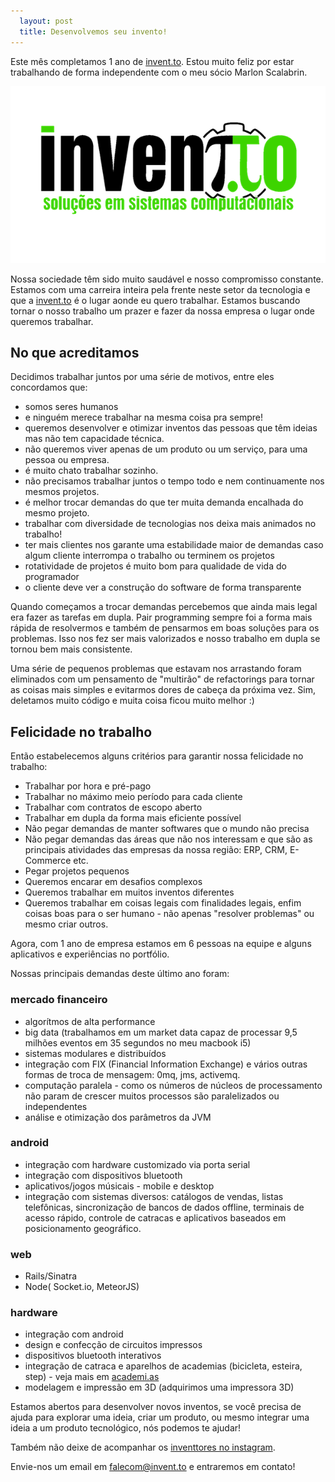 ```yaml
---
  layout: post
  title: Desenvolvemos seu invento!
---
```



Este mês completamos 1 ano de [invent.to][1]. Estou muito feliz por estar trabalhando de forma independente com o meu sócio Marlon Scalabrin.

![inventto_loggo]


Nossa sociedade têm sido muito saudável e nosso compromisso constante. Estamos com uma carreira inteira pela frente neste setor da tecnologia e que a [invent.to][1] é o lugar aonde eu quero trabalhar. Estamos buscando tornar o nosso trabalho um prazer e fazer da nossa empresa o lugar onde queremos trabalhar.

## No que acreditamos

Decidimos trabalhar juntos por uma série de motivos, entre eles concordamos que:

* somos seres humanos
* e ninguém merece trabalhar na mesma coisa pra sempre!
* queremos desenvolver e otimizar inventos das pessoas que têm ideias mas não tem capacidade técnica.
* não queremos viver apenas de um produto ou um serviço, para uma pessoa ou empresa.
* é muito chato trabalhar sozinho.
* não precisamos trabalhar juntos o tempo todo e nem continuamente nos mesmos projetos.
* é melhor trocar demandas do que ter muita demanda encalhada do mesmo projeto.
* trabalhar com diversidade de tecnologias nos deixa mais animados no trabalho!
* ter mais clientes nos garante uma estabilidade maior de demandas caso algum cliente interrompa o trabalho ou terminem os projetos
* rotatividade de projetos é muito bom para qualidade de vida do programador
* o cliente deve ver a construção do software de forma transparente

Quando começamos a trocar demandas percebemos que ainda mais legal era fazer as tarefas em dupla. Pair programming sempre foi a forma mais rápida de resolvermos e também de pensarmos em boas soluções para os problemas. Isso nos fez ser mais valorizados e nosso trabalho em dupla se tornou bem mais consistente.

Uma série de pequenos problemas que estavam nos arrastando foram eliminados com um pensamento de "multirão" de refactorings para tornar as coisas mais simples e evitarmos dores de cabeça da próxima vez. Sim, deletamos muito código e muita coisa ficou muito melhor :)

## Felicidade no trabalho

Então estabelecemos alguns critérios para garantir nossa felicidade no trabalho:

* Trabalhar por hora e pré-pago
* Trabalhar no máximo meio período para cada cliente
* Trabalhar com contratos de escopo aberto
* Trabalhar em dupla da forma mais eficiente possível
* Não pegar demandas de manter softwares que o mundo não precisa
* Não pegar demandas das áreas que não nos interessam e que são as principais atividades das empresas da nossa região: ERP, CRM, E-Commerce etc.
* Pegar projetos pequenos
* Queremos encarar em desafios complexos
* Queremos trabalhar em muitos inventos diferentes
* Queremos trabalhar em coisas legais com finalidades legais, enfim coisas boas para o ser humano - não apenas "resolver problemas" ou mesmo criar outros.

Agora, com 1 ano de empresa estamos em 6 pessoas na equipe e alguns aplicativos e experiências no portfólio.

Nossas principais demandas deste último ano foram:

### mercado financeiro

* algorítmos de alta performance
* big data (trabalhamos em um market data capaz de processar 9,5 milhões eventos em 35 segundos no meu macbook i5)
* sistemas modulares e distribuídos
* integração com FIX (Financial Information Exchange) e vários outras formas de troca de mensagem: 0mq, jms, activemq.
* computação paralela - como os números de núcleos de processamento não param de crescer muitos processos são paralelizados ou independentes
* análise e otimização dos parâmetros da JVM

### android

* integração com hardware customizado via porta serial
* integração com dispositivos bluetooth
* aplicativos/jogos músicais - mobile e desktop
* integração com sistemas diversos: catálogos de vendas, listas telefônicas, sincronização de bancos de dados offline, terminais de acesso rápido, controle de catracas e aplicativos baseados em posicionamento geográfico.

### web

* Rails/Sinatra
* Node( Socket.io, MeteorJS)

### hardware

* integração com android
* design e confecção de circuitos impressos
* dispositivos bluetooth interativos
* integração de catraca e aparelhos de academias (bicicleta, esteira, step) - veja mais em [academi.as][2]
* modelagem e impressão em 3D (adquirimos uma impressora 3D)

Estamos abertos para desenvolver novos inventos, se você precisa de ajuda para explorar uma ideia, criar um produto, ou mesmo integrar uma ideia a um produto tecnológico, nós podemos te ajudar!

Também não deixe de acompanhar os [inventtores no instagram][3].

Envie-nos um email em <falecom@invent.to> e entraremos em contato!

[1]: http://invent.to
[2]: http://academi.as
[3]: http://instagram.com/inventtores
[inventto_loggo]: /images/logo_inventto.png
